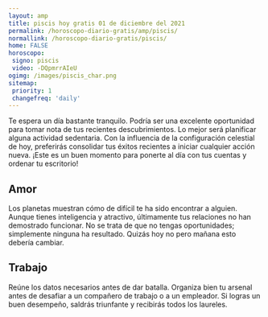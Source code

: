 ```yaml
---
layout: amp
title: piscis hoy gratis 01 de diciembre del 2021 
permalink: /horoscopo-diario-gratis/amp/piscis/
normallink: /horoscopo-diario-gratis/piscis/
home: FALSE
horoscopo:
 signo: piscis
 video: -DQpmrrAIeU
ogimg: /images/piscis_char.png
sitemap:
 priority: 1
 changefreq: 'daily'
---
```



Te espera un día bastante tranquilo. Podría ser una excelente oportunidad para tomar nota de tus recientes descubrimientos. Lo mejor será planificar alguna actividad sedentaria. Con la influencia de la configuración celestial de hoy, preferirás consolidar tus éxitos recientes a iniciar cualquier acción nueva. ¡Este es un buen momento para ponerte al día con tus cuentas y ordenar tu escritorio!

## Amor

Los planetas muestran cómo de difícil te ha sido encontrar a alguien. Aunque tienes inteligencia y atractivo, últimamente tus relaciones no han demostrado funcionar. No se trata de que no tengas oportunidades; simplemente ninguna ha resultado. Quizás hoy no pero mañana esto debería cambiar.

## Trabajo

Reúne los datos necesarios antes de dar batalla. Organiza bien tu arsenal antes de desafiar a un compañero de trabajo o a un empleador. Si logras un buen desempeño, saldrás triunfante y recibirás todos los laureles.